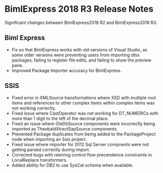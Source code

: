 # BimlExpress 2018 R3 Release Notes

Significant changes between BimlExpress2018 R2 and BimlExpress2018 R3.

## Biml Express

* Fix so that BimlExpress works with old versions of Visual Studio, as some older versions were preventing users from importing dtsx packages, failing to register file edits, and failing to show the preview pane. 
* Improved Package Importer accuracy for BimlExpress.

## SSIS

* Fixed error in XMLSource transformations where XSD with multiple root items and references to other complex items within complex items was not working correctly.
* Fixed issue where CastOperator was not working for DT_NUMERICs with more than 1 digit to the left of the decimal place.
* Fixed an issue where OleDbSource components were incorrectly being imported as TheobaldXtractSapSource components.
* Prevented Package duplicates from being added to the PackageProject node when importing an Ssis project.
* Fixed issue where importer for 2012 Sql Server compnents were not getting parsed correctly during import. 
* Corrected bugs with rewiring control flow precendence constraints in LocalReplace transformers. 
* Added ability for DB2 to use SysCat schema when available.


